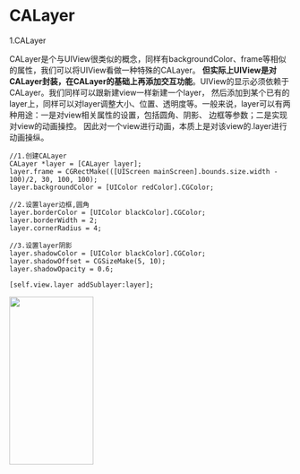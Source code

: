 # CALayer
1.CALayer

  CALayer是个与UIView很类似的概念，同样有backgroundColor、frame等相似的属性，我们可以将UIView看做一种特殊的CALayer。
**但实际上UIView是对CALayer封装，在CALayer的基础上再添加交互功能**。UIView的显示必须依赖于CALayer。我们同样可以跟新建view一样新建一个layer，
然后添加到某个已有的layer上，同样可以对layer调整大小、位置、透明度等。一般来说，layer可以有两种用途：一是对view相关属性的设置，包括圆角、阴影、
边框等参数；二是实现对view的动画操控。 因此对一个view进行动画，本质上是对该view的.layer进行动画操纵。

~~~
//1.创建CALayer
CALayer *layer = [CALayer layer];
layer.frame = CGRectMake(([UIScreen mainScreen].bounds.size.width - 100)/2, 30, 100, 100);
layer.backgroundColor = [UIColor redColor].CGColor;

//2.设置layer边框,圆角
layer.borderColor = [UIColor blackColor].CGColor;
layer.borderWidth = 2;
layer.cornerRadius = 4;

//3.设置layer阴影
layer.shadowColor = [UIColor blackColor].CGColor;
layer.shadowOffset = CGSizeMake(5, 10);
layer.shadowOpacity = 0.6;

[self.view.layer addSublayer:layer];
~~~
<img width="150" height="300" src="https://github.com/Jhinnn/JXLayer/blob/master/layer.png"/>
